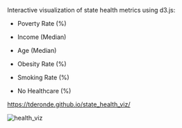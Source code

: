 Interactive visualization of state health metrics using d3.js:

* Poverty Rate (%)
* Income (Median)
* Age (Median)

* Obesity Rate (%)
* Smoking Rate (%)
* No Healthcare (%)

https://tderonde.github.io/state_health_viz/


![health_viz](https://user-images.githubusercontent.com/80601138/128618612-57fbfd95-3ef4-4ce6-9ac1-00a4964c913a.png)

